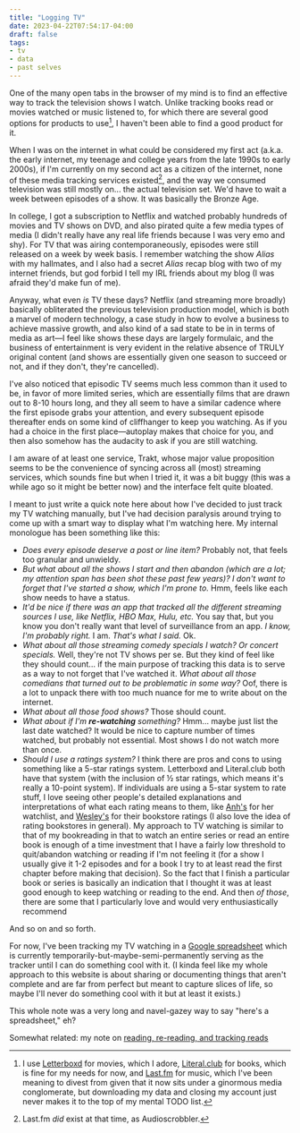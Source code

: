 ```yaml
---
title: "Logging TV"
date: 2023-04-22T07:54:17-04:00
draft: false
tags: 
- tv
- data
- past selves
---
```


One of the many open tabs in the browser of my mind is to find an effective way to track the television shows I watch. Unlike tracking books read or movies watched or music listened to, for which there are several good options for products to use[^1], I haven't been able to find a good product for it. 

When I was on the internet in what could be considered my first act (a.k.a. the early internet, my teenage and college years from the late 1990s to early 2000s), if I'm currently on my second act as a citizen of the internet, none of these media tracking services existed[^2], and the way we consumed television was still mostly on... the actual television set. We'd have to wait a week between episodes of a show. It was basically the Bronze Age.

In college, I got a subscription to Netflix and watched probably hundreds of movies and TV shows on DVD, and also pirated quite a few media types of media (I didn't really have any real life friends because I was very emo and shy). For TV that was airing contemporaneously, episodes were still released on a week by week basis. I remember watching the show _Alias_ with my hallmates, and I also had a secret _Alias_ recap blog with two of my internet friends, but god forbid I tell my IRL friends about my blog (I was afraid they'd make fun of me).

Anyway, what even _is_ TV these days? Netflix (and streaming more broadly) basically obliterated the previous television production model, which is both a marvel of modern technology, a case study in how to evolve a business to achieve massive growth, and also kind of a sad state to be in in terms of media as art—I feel like shows these days are largely formulaic, and the business of entertainment is very evident in the relative absence of TRULY original content (and shows are essentially given one season to succeed or not, and if they don't, they're cancelled).

I've also noticed that episodic TV seems much less common than it used to be, in favor of more limited series, which are essentially films that are drawn out to 8-10 hours long, and they all seem to have a similar cadence where the first episode grabs your attention, and every subsequent episode thereafter ends on some kind of cliffhanger to keep you watching. As if you had a choice in the first place—autoplay makes that choice for you, and then also somehow has the audacity to ask if you are still watching.

I am aware of at least one service, Trakt, whose major value proposition seems to be the convenience of syncing across all (most) streaming services, which sounds fine but when I tried it, it was a bit buggy (this was a while ago so it might be better now) and the interface felt quite bloated.

I meant to just write a quick note here about how I've decided to just track my TV watching manually, but I've had decision paralysis around trying to come up with a smart way to display what I'm watching here. My internal monologue has been something like this: 
* _Does every episode deserve a post or line item?_ Probably not, that feels too granular and unwieldy. 
* _But what about all the shows I start and then abandon (which are a lot; my attention span has been shot these past few years)? I don't want to forget that I've started a show, which I'm prone to._ Hmm, feels like each show needs to have a status.
* _It'd be nice if there was an app that tracked all the different streaming sources I use, like Netflix, HBO Max, Hulu, etc._ You say that, but you know you don't really want that level of surveillance from an app. _I know, I'm probably right._ I am. _That's what I said._ Ok.
* _What about all those streaming comedy specials I watch? Or concert specials._ Well, they're not TV shows per se. But they kind of feel like they should count... if the main purpose of tracking this data is to serve as a way to not forget that I've watched it. _What about all those comedians that turned out to be problematic in some way?_ Oof, there is a lot to unpack there with too much nuance for me to write about on the internet.
* _What about all those food shows?_ Those should count.
* _What about if I'm **re-watching** something?_ Hmm... maybe just list the last date watched? It would be nice to capture number of times watched, but probably not essential. Most shows I do not watch more than once.
* _Should I use a ratings system?_ I think there are pros and cons to using something like a 5-star ratings system. Letterboxd and Literal.club both have that system (with the inclusion of ½ star ratings, which means it's really a 10-point system). If individuals are using a 5-star system to rate stuff, I love seeing other people's detailed explanations and interpretations of what each rating means to them, like [Anh's](https://anhvn.com/posts/2022/rethinking-my-rating-system/) for her watchlist, and [Wesley's](https://wesleyac.com/bookstores/) for their bookstore ratings (I also love the idea of rating bookstores in general). My approach to TV watching is similar to that of my bookreading in that to watch an entire series or read an entire book is enough of a time investment that I have a fairly low threshold to quit/abandon watching or reading if I'm not feeling it (for a show I usually give it 1-2 episodes and for a book I try to at least read the first chapter before making that decision). So the fact that I finish a particular book or series is basically an indication that I thought it was at least good enough to keep watching or reading to the end. And then _of those_, there are some that I particularly love and would very enthusiastically recommend 

And so on and so forth.

For now, I've been tracking my TV watching in a [Google spreadsheet](https://docs.google.com/spreadsheets/d/1KqpD-YJ791NbtK_rGRMQVgh729n7fCu5WZBW3I4hf4k/edit#gid=0) which is currently temporarily-but-maybe-semi-permanently serving as the tracker until I can do something cool with it. (I kinda feel like my whole approach to this website is about sharing or documenting things that aren't complete and are far from perfect but meant to capture slices of life, so maybe I'll never do something cool with it but at least it exists.)

This whole note was a very long and navel-gazey way to say "here's a spreadsheet," eh?

Somewhat related: my note on [reading, re-reading, and tracking reads](http://kwon.nyc/notes/re-re-reading/)

[^1]: I use [Letterboxd](https://letterboxd.com/kwon/) for movies, which I adore, [Literal.club](https://literal.club/kwon) for books, which is fine for my needs for now, and [Last.fm](https://www.last.fm/user/rjkwon) for music, which I've been meaning to divest from given that it now sits under a ginormous media conglomerate, but downloading my data and closing my account just never makes it to the top of my mental TODO list.
[^2]: Last.fm _did_ exist at that time, as Audioscrobbler.